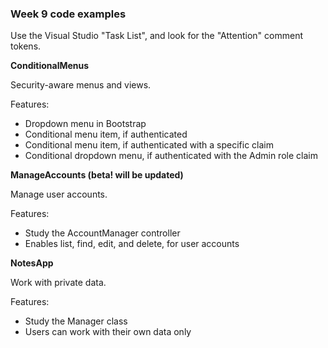 ### Week 9 code examples

Use the Visual Studio "Task List", and look for the "Attention" comment tokens.  

**ConditionalMenus**

Security-aware menus and views.  

Features:
- Dropdown menu in Bootstrap
- Conditional menu item, if authenticated
- Conditional menu item, if authenticated with a specific claim
- Conditional dropdown menu, if authenticated with the Admin role claim

**ManageAccounts (beta! will be updated)**

Manage user accounts.  

Features:
- Study the AccountManager controller
- Enables list, find, edit, and delete, for user accounts

**NotesApp**

Work with private data.  

Features:
- Study the Manager class
- Users can work with their own data only
